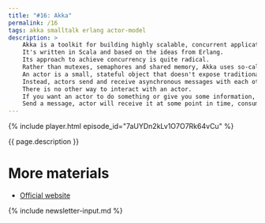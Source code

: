 ```yaml
---
title: "#16: Akka"
permalink: /16
tags: akka smalltalk erlang actor-model
description: >
    Akka is a toolkit for building highly scalable, concurrent applications.
    It's written in Scala and based on the ideas from Erlang.
    Its approach to achieve concurrency is quite radical.
    Rather than mutexes, semaphores and shared memory, Akka uses so-called _actor model_.
    An actor is a small, stateful object that doesn't expose traditional methods.
    Instead, actors send and receive asynchronous messages with each other.
    There is no other way to interact with an actor.
    If you want an actor to do something or give you some information, message passing is the only way.
    Send a message, actor will receive it at some point in time, consume it and optionally send a response back.
---
```


{% include player.html episode_id="7aUYDn2kLv1O7O7Rk64vCu" %}

{{ page.description }}

<!--
There are some fundamental rules in Akka.
First of all, no actor, ever, handles more than one message at a time.
Actors are essentially single-threaded.
If two messages arrive at the same time, they are put into a queue, known as mailbox.
Once the first message is handled, the second one is delivered.
Secondly, the deployment location of an actor is transparent.
An actor can live in the same JVM but just as well it can be deployed in a different data center.
As long as you understand asynchronous nature and _at-most-once_ guarantees, it makes no difference.
Akka either passes a message in-process or serializes it over the network.
This feature allows scaling out Akka applications without changing a single line of code.

I said that actors are single-threaded.
As a matter of fact you could implement Akka by creating a new thread for each actor.
But that defeats the purpose of this project.
Akka encourages non-blocking actors.
This means that handling a message should not block on I/O.
For example when you make an HTTP request, you don't wait for a response.
Once it's available, your actor will get notified.
By an incoming message, of course.
Exploiting this feature means you can manage hundreds of thousands of actors with just a few threads.
Ideally, matching the number of CPU cores.
An actor per request or per user is not unusual.
Memory footprint of an actor is measured in kilobytes.
A thread is more like a megabyte.

If you must block inside an actor or your workload is CPU bound, Akka is there for you.
A special load-balancer dispatches work in between multiple instances of your actor class.
And guess what?
These instances can be scaled out onto multiple machines!

Another fundamental concept of Akka is fault tolerance.
"Have you tried turning it off and on again?"
Akka is all about that!
When an actor crashes with an exception, by default it's restarted.
Chances are that a fresh instance will recover.
But it gets even better!
Actors form a hierarchy.
Optionally, when an actor crashes, its parent and all siblings can be restarted as well.
Just in case.
This can propagate further up.

I worked on Akka clusters deployed on thousands of machines, distributing financial computations.
However, the programming model is quite unusual.
Despite the fact that it is close to original concept of object-oriented programing in Smalltalk.
It can do wonders in terms of scalability, but maintaining a large codebase can be challenging.
Also troubleshooting Akka, even on a single node, is not very straightforward.

Historically actors were not type-safe.
You could literally send anything to an actor, hoping it can handle it.
And you had no way of knowing if it succeeded, because messages are asynchronous.
These days Akka has typed actors which helps a lot.

That's it, thanks for listening, bye!

-->

# More materials

* [Official website](https://akka.io/)

{% include newsletter-input.md %}
